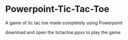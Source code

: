 # Powerpoint-Tic-Tac-Toe

A game of tic tac toe made completely using Powerpoint  

download and open the tictactoe.ppsx to play the game
